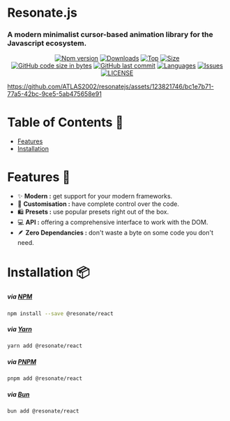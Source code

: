 # Resonate.js
### A modern minimalist cursor-based animation library for the Javascript ecosystem.
<div align="center">
  
[![Npm version](https://img.shields.io/npm/v/@resonatejs/react?style=for-the-badge&logo=npm)](www.npmjs.com/package/@resonatejs/react)
[![Downloads](https://img.shields.io/npm/dw/@resonatejs/react?style=for-the-badge)](www.npmjs.com/package/@resonatejs/react)
[![Top](https://img.shields.io/github/languages/top/ATLAS2002/resonatejs?style=for-the-badge&label=Top%20Languages)](https://github.com/ATLAS2002/resonatejs)
[![Size](https://img.shields.io/bundlephobia/min/@resonatejs/react?style=for-the-badge)](www.npmjs.com/package/@resonatejs/react)
<br/>
[![GitHub code size in bytes](https://img.shields.io/github/languages/code-size/ATLAS2002/resonatejs?logo=github&style=for-the-badge)](https://github.com/ATLAS2002/resonatejs) 
[![GitHub last commit](https://img.shields.io/github/last-commit/ATLAS2002/resonatejs?style=for-the-badge&logo=git)](https://github.com/ATLAS2002/resonatejs)
[![Languages](https://img.shields.io/github/languages/count/ATLAS2002/resonatejs?style=for-the-badge)](https://github.com/ATLAS2002/resonatejs)
[![Issues](https://img.shields.io/github/issues/ATLAS2002/resonatejs?style=for-the-badge&label=Issues)](https://github.com/ATLAS2002/resonatejs)
[![LICENSE](https://img.shields.io/npm/l/@resonatejs/react?style=for-the-badge)](https://github.com/ATLAS2002/resonatejs)
</div>

https://github.com/ATLAS2002/resonatejs/assets/123821746/bc1e7b71-77a5-42bc-9ce5-5ab475658e91

# Table of Contents 📖
- [Features](https://github.com/ATLAS2002/resonatejs/blob/main/README.md#features)
- [Installation](https://github.com/ATLAS2002/resonatejs/blob/main/README.md#installation)

# Features 🚀
- ✨ **Modern :** get support for your modern frameworks.
- 💼 **Customisation :** have complete control over the code.
- 🛍️ **Presets :** use popular presets right out of the box.
- 💻 **API :** offering a comprehensive interface to work with the DOM.
- 🪶 **Zero Dependancies :** don't waste a byte on some code you don't need.

# Installation 📦
##### via [NPM](https://docs.npmjs.com/cli/v10/commands/npm-install)
```sh
npm install --save @resonate/react
```
##### via [Yarn](https://classic.yarnpkg.com/lang/en/docs/cli/add)
```sh
yarn add @resonate/react
```
##### via [PNPM](https://pnpm.io/cli/add)
```sh
pnpm add @resonate/react
```
##### via [Bun](https://bun.sh/docs/cli/add)
```sh
bun add @resonate/react
```
